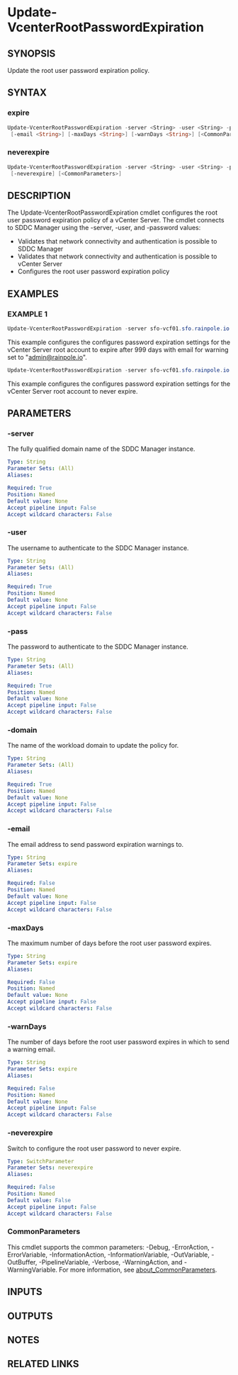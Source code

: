 # Update-VcenterRootPasswordExpiration

## SYNOPSIS

Update the root user password expiration policy.

## SYNTAX

### expire

```powershell
Update-VcenterRootPasswordExpiration -server <String> -user <String> -pass <String> -domain <String>
 [-email <String>] [-maxDays <String>] [-warnDays <String>] [<CommonParameters>]
```

### neverexpire

```powershell
Update-VcenterRootPasswordExpiration -server <String> -user <String> -pass <String> -domain <String>
 [-neverexpire] [<CommonParameters>]
```

## DESCRIPTION

The Update-VcenterRootPasswordExpiration cmdlet configures the root user password expiration policy of a
vCenter Server.
The cmdlet connects to SDDC Manager using the -server, -user, and -password values:

- Validates that network connectivity and authentication is possible to SDDC Manager
- Validates that network connectivity and authentication is possible to vCenter Server
- Configures the root user password expiration policy

## EXAMPLES

### EXAMPLE 1

```powershell
Update-VcenterRootPasswordExpiration -server sfo-vcf01.sfo.rainpole.io -user administrator@vsphere.local -pass VMw@re1! -domain sfo-m01 -email "admin@rainpole.io" -maxDays 999 -warnDays 14

```

This example configures the configures password expiration settings for the vCenter Server root account to expire after 999 days with email for warning set to "<admin@rainpole.io>".

```powershell
Update-VcenterRootPasswordExpiration -server sfo-vcf01.sfo.rainpole.io -user administrator@vsphere.local -pass VMw@re1! -domain sfo-m01 -neverexpire
```

This example configures the configures password expiration settings for the vCenter Server root account to never expire.

## PARAMETERS

### -server

The fully qualified domain name of the SDDC Manager instance.

```yaml
Type: String
Parameter Sets: (All)
Aliases:

Required: True
Position: Named
Default value: None
Accept pipeline input: False
Accept wildcard characters: False
```

### -user

The username to authenticate to the SDDC Manager instance.

```yaml
Type: String
Parameter Sets: (All)
Aliases:

Required: True
Position: Named
Default value: None
Accept pipeline input: False
Accept wildcard characters: False
```

### -pass

The password to authenticate to the SDDC Manager instance.

```yaml
Type: String
Parameter Sets: (All)
Aliases:

Required: True
Position: Named
Default value: None
Accept pipeline input: False
Accept wildcard characters: False
```

### -domain

The name of the workload domain to update the policy for.

```yaml
Type: String
Parameter Sets: (All)
Aliases:

Required: True
Position: Named
Default value: None
Accept pipeline input: False
Accept wildcard characters: False
```

### -email

The email address to send password expiration warnings to.

```yaml
Type: String
Parameter Sets: expire
Aliases:

Required: False
Position: Named
Default value: None
Accept pipeline input: False
Accept wildcard characters: False
```

### -maxDays

The maximum number of days before the root user password expires.

```yaml
Type: String
Parameter Sets: expire
Aliases:

Required: False
Position: Named
Default value: None
Accept pipeline input: False
Accept wildcard characters: False
```

### -warnDays

The number of days before the root user password expires in which to send a warning email.

```yaml
Type: String
Parameter Sets: expire
Aliases:

Required: False
Position: Named
Default value: None
Accept pipeline input: False
Accept wildcard characters: False
```

### -neverexpire

Switch to configure the root user password to never expire.

```yaml
Type: SwitchParameter
Parameter Sets: neverexpire
Aliases:

Required: False
Position: Named
Default value: False
Accept pipeline input: False
Accept wildcard characters: False
```

### CommonParameters

This cmdlet supports the common parameters: -Debug, -ErrorAction, -ErrorVariable, -InformationAction, -InformationVariable, -OutVariable, -OutBuffer, -PipelineVariable, -Verbose, -WarningAction, and -WarningVariable. For more information, see [about_CommonParameters](http://go.microsoft.com/fwlink/?LinkID=113216).

## INPUTS

## OUTPUTS

## NOTES

## RELATED LINKS
